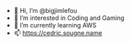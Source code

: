 - 👋 Hi, I’m @bigjimlefou
- 👀 I’m interested in Coding and Gaming
- 🌱 I’m currently learning AWS
- 📫 https://cedric.sougne.name

<!---
bigjimlefou/bigjimlefou is a ✨ special ✨ repository because its `README.md` (this file) appears on your GitHub profile.
You can click the Preview link to take a look at your changes.
--->
